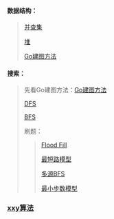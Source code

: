 #### 数据结构：
> [并查集](并查集/并查集.md)
>
> [堆](堆/堆.md)
>
> [Go建图方法](go中建图与建树.md)



#### 搜索：

> 先看Go建图方法：[Go建图方法](go中建图与建树.md)
>
> [DFS](深度优先搜索/dfs.md)
>
> [BFS](BFS/bfs.md)
>
> 刷题：
>
> > [Flood Fill](搜索（刷题）/Flood-Fill.md)
> >
> > [最短路模型](搜索（刷题）/最短路模型.md)
> >
> > [多源BFS](搜索（刷题）/多源BFS.md)
> >
> > [最小步数模型](搜索（刷题）/最小步数模型.md)

### [xxy算法](./xxy_algorithm/README.md)